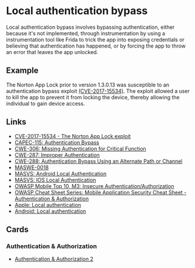 # Local authentication bypass

Local authentication bypass involves bypassing authentication, either because it's not implemented, through instrumentation by using a instrumentation tool like Frida to trick the app into exposing credentials or believing that authentication has happened, or by forcing the app to throw an error that leaves the app unlocked.

## Example

The Norton App Lock prior to version 1.3.0.13 was susceptible to an authentication bypass exploit [(CVE-2017-15534)](https://nvd.nist.gov/vuln/detail/CVE-2017-15534). The exploit allowed a user to kill the app to prevent it from locking the device, thereby allowing the individual to gain device access.

## Links

- [CVE-2017-15534 - The Norton App Lock exploit](https://nvd.nist.gov/vuln/detail/CVE-2017-15534)
- [CAPEC-115: Authentication Bypass](https://capec.mitre.org/data/definitions/115.html)
- [CWE-306: Missing Authentication for Critical Function](https://cwe.mitre.org/data/definitions/306.html)
- [CWE-287: Improper Authentication](https://cwe.mitre.org/data/definitions/287.html)
- [CWE-288: Authentication Bypass Using an Alternate Path or Channel](https://cwe.mitre.org/data/definitions/288.html)
- [MASWE-0018](https://mas.owasp.org/MASWE/MASVS-CRYPTO/MASWE-0018)
- [MASVS: Android Local Authentication](https://mas.owasp.org/MASTG/0x05f-Testing-Local-Authentication )
- [MASVS: IOS Local Authentication](https://mas.owasp.org/MASTG/0x06f-Testing-Local-Authentication/)
- [OWASP Mobile Top 10, M3: Insecure Authentication/Authorization](https://owasp.org/www-project-mobile-top-10/2023-risks/m3-insecure-authentication-authorization.html)
- [OWASP Cheat Sheet Series: Mobile Application Security Cheat Sheet - Authentication & Authorization](https://cheatsheetseries.owasp.org/cheatsheets/Mobile_Application_Security_Cheat_Sheet.html#authentication-authorization)
- [Apple: Local authentication](https://developer.apple.com/documentation/localauthentication)
- [Android: Local authentication](https://developer.android.com/security/fraud-prevention/authentication)

## Cards
### Authentication & Authorization
- [Authentication & Authorization 2](/authentication-authorization/AA2)